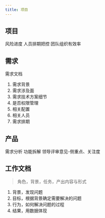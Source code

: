 ```yaml
---
title: 项目 
---
```


## 项目

风险进度
人员排期把控
团队组织有效率

## 需求

需求文档

  1. 需求背景
  2. 需求涉及面
  3. 需求技术方案细节
  4. 是否权限管理
  5. 相关配置
  6. 相关人员
  7. 需求排期

## 产品

需求分析
功能拆解
领导评审意见-侧重点、关注度

## 工作文档

> 角色，背景，任务，产出内容与形式

1. 背景，发现问题
2. 目标，根据背景确定需要解决的问题
3. 行为，如何解决问题的过程
4. 结果，用数据体现
